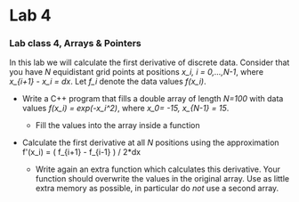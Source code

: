 # Lab 4
### Lab class 4, Arrays &amp; Pointers


In this lab we will calculate the first derivative of discrete data. Consider that you have *N* equidistant grid points at positions *x_i, i = 0,...,N-1*, where *x_{i+1} - x_i = dx*. Let *f_i* denote the data values *f(x_i)*.

* Write a C++ program that fills a double array of length *N=100* with data values *f(x_i) = exp(-x_i^2)*, where *x_0= -15, x_{N-1} = 15*.
   * Fill the values into the array inside a function

* Calculate the first derivative at all *N* positions using the    approximation
       f'(x_i) = ( f_{i+1} - f_{i-1} ) / 2*dx
  * Write again an extra function which calculates this derivative. Your function should overwrite the values in the original array. Use as little extra memory as possible, in particular do *not* use a second array.
